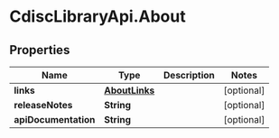 # CdiscLibraryApi.About

## Properties

Name | Type | Description | Notes
------------ | ------------- | ------------- | -------------
**links** | [**AboutLinks**](AboutLinks.md) |  | [optional] 
**releaseNotes** | **String** |  | [optional] 
**apiDocumentation** | **String** |  | [optional] 


